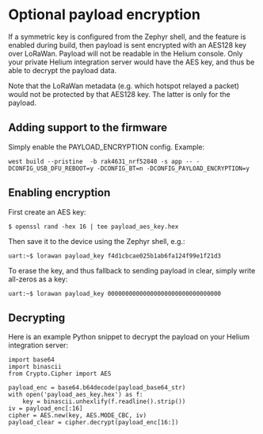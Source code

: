 # Optional payload encryption

If a symmetric key is configured from the Zephyr shell, and the feature is
enabled during build, then payload is sent encrypted with an AES128 key over
LoRaWan. Payload will not be readable in the Helium console. Only your
private Helium integration server would have the AES key, and thus be able
to decrypt the payload data.

Note that the LoRaWan metadata (e.g. which hotspot relayed a packet) would
not be protected by that AES128 key. The latter is only for the payload.

## Adding support to the firmware

Simply enable the PAYLOAD_ENCRYPTION config. Example:
```
west build --pristine  -b rak4631_nrf52840 -s app -- -DCONFIG_USB_DFU_REBOOT=y -DCONFIG_BT=n -DCONFIG_PAYLOAD_ENCRYPTION=y
```

## Enabling encryption

First create an AES key:
```
$ openssl rand -hex 16 | tee payload_aes_key.hex
```
Then save it to the device using the Zephyr shell, e.g.:
```
uart:~$ lorawan payload_key f4d1cbcae025b1ab6fa124f99e1f21d3
```

To erase the key, and thus fallback to sending payload in clear, simply
write all-zeros as a key:
```
uart:~$ lorawan payload_key 00000000000000000000000000000000
```

## Decrypting

Here is an example Python snippet to decrypt the payload on your Helium integration server:
```
import base64
import binascii
from Crypto.Cipher import AES

payload_enc = base64.b64decode(payload_base64_str)
with open('payload_aes_key.hex') as f:
    key = binascii.unhexlify(f.readline().strip())
iv = payload_enc[:16]
cipher = AES.new(key, AES.MODE_CBC, iv)
payload_clear = cipher.decrypt(payload_enc[16:])
```
